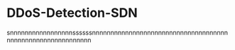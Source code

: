# DDoS-Detection-SDN
snnnnnnnnnnnnnnnnnssssssnnnnnnnnnnnnnnnnnnnnnnnnnnnnnnnnnnnnnnnnnnnnnnnnnnnnnnnnnnnn
